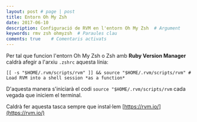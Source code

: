 ```yaml
---
layout: post # page | post
title: Entorn Oh My Zsh
date: 2017-06-10 
description: Configuració de RVM en l'entorn Oh My Zsh  # Argument
keywords: rmv zsh ohmyzsh  # Paraules clau
coments: true    # Comentaris activats
---
```


Per tal que funcion l'entorn Oh My Zsh o Zsh amb **Ruby Version Manager** caldrà afegir a l'arxiu `.zshrc` aquesta línia:

```
[[ -s "$HOME/.rvm/scripts/rvm" ]] && source "$HOME/.rvm/scripts/rvm" # Load RVM into a shell session *as a function*
```

D'aquesta manera s'iniciarà el codi `source "$HOME/.rvm/scripts/rvm` cada vegada que iniciem el terminal.

Caldrà fer aquesta tasca sempre que instal·lem [https://rvm.io/](https://rvm.io/)
